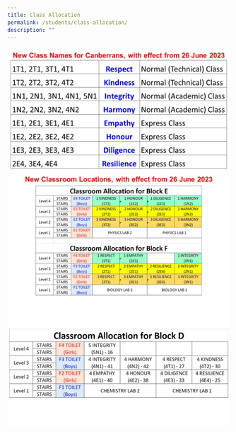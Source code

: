 ```yaml
---
title: Class Allocation
permalink: /students/class-allocation/
description: ""
---
```

![](/images/2023%20sem%202%20class%20names.jpg)
![](/images/2023%20sem%202%20class%20allocation%20blk%20e%20&%20f.jpg)
![](/images/2023%20sem%202%20class%20allocation%20blk%20d.jpg)